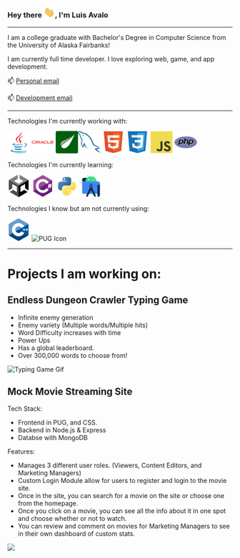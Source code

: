### Hey there <img src="https://raw.githubusercontent.com/ptprashanttripathi/ptprashanttripathi/master/hi.gif" width="25px">, I'm Luis Avalo

---

I am a college graduate with Bachelor's Degree in Computer Science from the University of Alaska Fairbanks!

I am currently full time developer. I love exploring web, game, and app development. 

📫 <a href="mailto:luisavalo2298@gmail.com">Personal email</a>

📫 <a href="mailto:lavaloprogramming@gmail.com">Development email</a>

---

Technologies I'm currently working with:

<img src="https://github.com/devicons/devicon/blob/master/icons/java/java-original.svg" title="Java" alt="Java Icon" width="50px" height="50px"/> <img src="https://github.com/devicons/devicon/blob/master/icons/oracle/oracle-original.svg" title="Spring" alt="Spring Icon" width="50px" height="50px"/> <img src="https://github.com/thymeleaf/thymeleaf-org/blob/main/artwork/thymeleaf%202016/thymeleaf_logo.png" title="Thymeleaf" alt="Thymeleaf Icon" width="50px" height="50px"/><img 
src="https://github.com/devicons/devicon/blob/master/icons/mysql/mysql-original.svg" title="MySQL" alt="MySQL Icon" width="50px" height="50px"/> <img src="https://github.com/devicons/devicon/blob/master/icons/html5/html5-original.svg" title="HTML5" alt="HTML5 Icon" width="50px" height="50px"/> <img src="https://github.com/devicons/devicon/blob/master/icons/css3/css3-original.svg" title="CSS3" alt="CSS3 Icon" width="50px" height="50px"/> <img src="https://github.com/devicons/devicon/blob/master/icons/javascript/javascript-original.svg" title="Javascript" alt="Javascript Icon" width="50px" height="50px"/> <img src="https://github.com/devicons/devicon/blob/master/icons/php/php-original.svg" title="PHP" alt="PHP Icon" width="50px" height="50px"/> 

Technologies I'm currently learning:

<img src="https://github.com/devicons/devicon/blob/master/icons/unity/unity-original.svg" title="Unity" alt="Unity Icon" width="50px" height="50px"/> <img src="https://github.com/devicons/devicon/blob/master/icons/csharp/csharp-original.svg" title="C#" alt="C# Icon" width="50px" height="50px"/> <img src="https://github.com/devicons/devicon/blob/master/icons/python/python-original.svg" title="Python" alt="Python Icon" width="50px" height="50px"/>
<img src="https://github.com/devicons/devicon/blob/master/icons/androidstudio/androidstudio-original.svg" title="Android Studio" alt="Android Studio Icon" width="50px" height="50px"/>

Technologies I know but am not currently using:

<img src="https://github.com/devicons/devicon/blob/master/icons/cplusplus/cplusplus-original.svg" title="C++" alt="C++ Icon" width="50px" height="50px"/> <img src="https://cdn.freebiesupply.com/logos/large/2x/pug-logo-svg-vector.svg" title="PUG Template Engine" alt="PUG Icon" width="50px" height="50px"/>

---

# Projects I am working on:

## Endless Dungeon Crawler Typing Game
* Infinite enemy generation
* Enemy variety (Multiple words/Multiple hits)
* Word Difficulty increases with time
* Power Ups
* Has a global leaderboard.
* Over 300,000 words to choose from!

<img src="https://camo.githubusercontent.com/c6c3b762a2bf5d37870e977e85df2560fbd27962ce3f7928739d734a968e9551/68747470733a2f2f696d6775722e636f6d2f724d43777266422e676966" title="Typing Game Gif" alt="Typing Game Gif" width="500px" height="300px"/>

## Mock Movie Streaming Site
Tech Stack: 
* Frontend in PUG, and CSS.
* Backend in Node.js & Express
* Databse with MongoDB

Features:
* Manages 3 different user roles. (Viewers, Content Editors, and Marketing Managers)
* Custom Login Module allow for users to register and login to the movie site.
* Once in the site, you can search for a movie on the site or choose one from the homepage.
* Once you click on a movie, you can see all the info about it in one spot and choose whether or not to watch.
* You can review and comment on movies for Marketing Managers to see in their own dashboard of custom stats.

![](CS372ProjectMainPage.gif)

<!--
**lavalo98/lavalo98** is a ✨ _special_ ✨ repository because its `README.md` (this file) appears on your GitHub profile.

Here are some ideas to get you started:

- 🔭 I’m currently working on ...
- 🌱 I’m currently learning ...
- 👯 I’m looking to collaborate on ...
- 🤔 I’m looking for help with ...
- 💬 Ask me about ...
- 📫 How to reach me: ...
- 😄 Pronouns: ...
- ⚡ Fun fact: ...
-->
